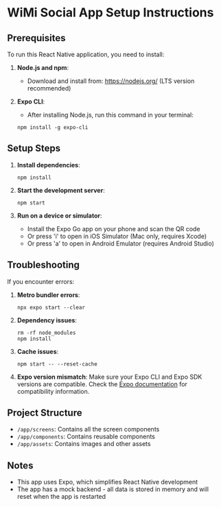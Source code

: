 # WiMi Social App Setup Instructions

## Prerequisites

To run this React Native application, you need to install:

1. **Node.js and npm**: 
   - Download and install from: https://nodejs.org/ (LTS version recommended)
   
2. **Expo CLI**:
   - After installing Node.js, run this command in your terminal:
   ```
   npm install -g expo-cli
   ```

## Setup Steps

1. **Install dependencies**:
   ```
   npm install
   ```

2. **Start the development server**:
   ```
   npm start
   ```

3. **Run on a device or simulator**:
   - Install the Expo Go app on your phone and scan the QR code
   - Or press 'i' to open in iOS Simulator (Mac only, requires Xcode)
   - Or press 'a' to open in Android Emulator (requires Android Studio)

## Troubleshooting

If you encounter errors:

1. **Metro bundler errors**:
   ```
   npx expo start --clear
   ```

2. **Dependency issues**:
   ```
   rm -rf node_modules
   npm install
   ```

3. **Cache issues**:
   ```
   npm start -- --reset-cache
   ```

4. **Expo version mismatch**:
   Make sure your Expo CLI and Expo SDK versions are compatible. Check the [Expo documentation](https://docs.expo.dev/) for compatibility information.

## Project Structure

- `/app/screens`: Contains all the screen components
- `/app/components`: Contains reusable components
- `/app/assets`: Contains images and other assets

## Notes

- This app uses Expo, which simplifies React Native development
- The app has a mock backend - all data is stored in memory and will reset when the app is restarted 